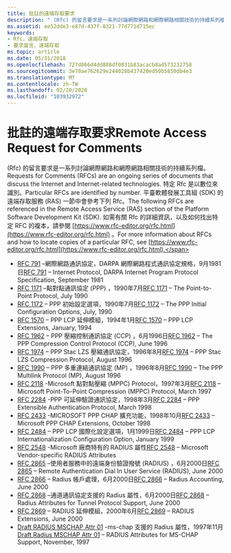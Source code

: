 ```yaml
---
title: 批註的遠端存取要求
description: " (Rfc) 的留言要求是一系列討論網際網路和網際網路相關技術的持續系列檔。"
ms.assetid: ee52dde3-e87d-437f-8321-77d771d715ec
keywords:
- Rfc，遠端存取
- 要求留言、遠端存取
ms.topic: article
ms.date: 05/31/2018
ms.openlocfilehash: 727d866d4dd888df0831b83acacb8ad573232758
ms.sourcegitcommit: 3e70ae762629e244028b437420ed50b5850db4e3
ms.translationtype: MT
ms.contentlocale: zh-TW
ms.lasthandoff: 02/20/2020
ms.locfileid: "103932972"
---
```

# <a name="remote-access-request-for-comments"></a><span data-ttu-id="b3e2e-105">批註的遠端存取要求</span><span class="sxs-lookup"><span data-stu-id="b3e2e-105">Remote Access Request for Comments</span></span>

<span data-ttu-id="b3e2e-106"> (Rfc) 的留言要求是一系列討論網際網路和網際網路相關技術的持續系列檔。</span><span class="sxs-lookup"><span data-stu-id="b3e2e-106">Requests for Comments (RFCs) are an ongoing series of documents that discuss the Internet and Internet-related technologies.</span></span> <span data-ttu-id="b3e2e-107">特定 Rfc 是以數位來識別。</span><span class="sxs-lookup"><span data-stu-id="b3e2e-107">Particular RFCs are identified by number.</span></span> <span data-ttu-id="b3e2e-108">平臺軟體發展工具組 (SDK) 的遠端存取服務 (RAS) 一節中會參考下列 Rfc。</span><span class="sxs-lookup"><span data-stu-id="b3e2e-108">The following RFCs are referenced in the Remote Access Service (RAS) section of the Platform Software Development Kit (SDK).</span></span> <span data-ttu-id="b3e2e-109">如需有關 Rfc 的詳細資訊，以及如何找出特定 RFC 的複本，請參閱 [https://www.rfc-editor.org/rfc.html](https://www.rfc-editor.org/rfc.html) 。</span><span class="sxs-lookup"><span data-stu-id="b3e2e-109">For more information about RFCs and how to locate copies of a particular RFC, see [https://www.rfc-editor.org/rfc.html](https://www.rfc-editor.org/rfc.html).</span></span>

-   <span data-ttu-id="b3e2e-110">[RFC 791](https://www.ietf.org/rfc/rfc791.txt) –網際網路通訊協定，DARPA 網際網路程式通訊協定規格，9月1981日</span><span class="sxs-lookup"><span data-stu-id="b3e2e-110">[RFC 791](https://www.ietf.org/rfc/rfc791.txt) – Internet Protocol, DARPA Internet Program Protocol Specification, September 1981</span></span>
-   <span data-ttu-id="b3e2e-111">[RFC 1171](https://www.ietf.org/rfc/rfc1171.txt) –點對點通訊協定 (PPP) ，1990年7月</span><span class="sxs-lookup"><span data-stu-id="b3e2e-111">[RFC 1171](https://www.ietf.org/rfc/rfc1171.txt) – The Point-to-Point Protocol, July 1990</span></span>
-   <span data-ttu-id="b3e2e-112">[RFC 1172](https://www.ietf.org/rfc/rfc1172.txt) – PPP 初始設定選項，1990年7月</span><span class="sxs-lookup"><span data-stu-id="b3e2e-112">[RFC 1172](https://www.ietf.org/rfc/rfc1172.txt) – The PPP Initial Configuration Options, July, 1990</span></span>
-   <span data-ttu-id="b3e2e-113">[RFC 1570](https://www.ietf.org/rfc/rfc1570.txt) – PPP LCP 延伸模組，1994年1月</span><span class="sxs-lookup"><span data-stu-id="b3e2e-113">[RFC 1570](https://www.ietf.org/rfc/rfc1570.txt) – PPP LCP Extensions, January, 1994</span></span>
-   <span data-ttu-id="b3e2e-114">[RFC 1962](https://www.ietf.org/rfc/rfc1962.txt) – PPP 壓縮控制通訊協定 (CCP) ，6月1996日</span><span class="sxs-lookup"><span data-stu-id="b3e2e-114">[RFC 1962](https://www.ietf.org/rfc/rfc1962.txt) – The PPP Compression Control Protocol (CCP), June 1996</span></span>
-   <span data-ttu-id="b3e2e-115">[RFC 1974](https://www.ietf.org/rfc/rfc1974.txt) – PPP Stac LZS 壓縮通訊協定，1996年8月</span><span class="sxs-lookup"><span data-stu-id="b3e2e-115">[RFC 1974](https://www.ietf.org/rfc/rfc1974.txt) – PPP Stac LZS Compression Protocol, August 1996</span></span>
-   <span data-ttu-id="b3e2e-116">[RFC 1990](https://www.ietf.org/rfc/rfc1990.txt) – PPP 多重連結通訊協定 (MP) ，1996年8月</span><span class="sxs-lookup"><span data-stu-id="b3e2e-116">[RFC 1990](https://www.ietf.org/rfc/rfc1990.txt) – The PPP Multilink Protocol (MP), August 1996</span></span>
-   <span data-ttu-id="b3e2e-117">[RFC 2118](https://www.ietf.org/rfc/rfc2118.txt) -Microsoft 點對點壓縮 (MPPC) Protocol，1997年3月</span><span class="sxs-lookup"><span data-stu-id="b3e2e-117">[RFC 2118](https://www.ietf.org/rfc/rfc2118.txt) – Microsoft Point-To-Point Compression (MPPC) Protocol, March 1997</span></span>
-   <span data-ttu-id="b3e2e-118">[RFC 2284](https://www.ietf.org/rfc/rfc2284.txt) -PPP 可延伸驗證通訊協定，1998年3月</span><span class="sxs-lookup"><span data-stu-id="b3e2e-118">[RFC 2284](https://www.ietf.org/rfc/rfc2284.txt) – PPP Extensible Authentication Protocol, March 1998</span></span>
-   <span data-ttu-id="b3e2e-119">[RFC 2433](https://www.ietf.org/rfc/rfc2433.txt) -MICROSOFT PPP CHAP 擴充功能，1998年10月</span><span class="sxs-lookup"><span data-stu-id="b3e2e-119">[RFC 2433](https://www.ietf.org/rfc/rfc2433.txt) – Microsoft PPP CHAP Extensions, October 1998</span></span>
-   <span data-ttu-id="b3e2e-120">[RFC 2484](https://www.ietf.org/rfc/rfc2484.txt) – PPP LCP 國際化設定選項，1月1999日</span><span class="sxs-lookup"><span data-stu-id="b3e2e-120">[RFC 2484](https://www.ietf.org/rfc/rfc2484.txt) – PPP LCP Internationalization Configuration Option, January 1999</span></span>
-   <span data-ttu-id="b3e2e-121">[RFC 2548](https://www.ietf.org/rfc/rfc2848.txt) -Microsoft 廠商特有的 RADIUS 屬性</span><span class="sxs-lookup"><span data-stu-id="b3e2e-121">[RFC 2548](https://www.ietf.org/rfc/rfc2848.txt) – Microsoft Vendor-specific RADIUS Attributes</span></span>
-   <span data-ttu-id="b3e2e-122">[RFC 2865](https://www.ietf.org/rfc/rfc2865.txt) –使用者服務中的遠端身份驗證撥號 (RADIUS) ，6月2000日</span><span class="sxs-lookup"><span data-stu-id="b3e2e-122">[RFC 2865](https://www.ietf.org/rfc/rfc2865.txt) – Remote Authentication Dial In User Service (RADIUS), June 2000</span></span>
-   <span data-ttu-id="b3e2e-123">[RFC 2866](https://www.ietf.org/rfc/rfc2866.txt) – Radius 帳戶處理，6月2000日</span><span class="sxs-lookup"><span data-stu-id="b3e2e-123">[RFC 2866](https://www.ietf.org/rfc/rfc2866.txt) – Radius Accounting, June 2000</span></span>
-   <span data-ttu-id="b3e2e-124">[RFC 2868](https://www.ietf.org/rfc/rfc2868.txt) –通道通訊協定支援的 Radius 屬性，6月2000日</span><span class="sxs-lookup"><span data-stu-id="b3e2e-124">[RFC 2868](https://www.ietf.org/rfc/rfc2868.txt) – Radius Attributes for Tunnel Protocol Support, June 2000</span></span>
-   <span data-ttu-id="b3e2e-125">[RFC 2869](https://www.ietf.org/rfc/rfc2869.txt) – RADIUS 延伸模組，2000年6月</span><span class="sxs-lookup"><span data-stu-id="b3e2e-125">[RFC 2869](https://www.ietf.org/rfc/rfc2869.txt) – RADIUS Extensions, June 2000</span></span>
-   <span data-ttu-id="b3e2e-126">[Draft RADIUS MSCHAP Attr 01](https://www.freeradius.org/rfc/draft-ietf-radius-mschap-attr-01.txt) -ms-chap 支援的 Radius 屬性，1997年11月</span><span class="sxs-lookup"><span data-stu-id="b3e2e-126">[Draft Radius MSCHAP Attr 01](https://www.freeradius.org/rfc/draft-ietf-radius-mschap-attr-01.txt) – RADIUS Attributes for MS-CHAP Support, November, 1997</span></span>

 

 




